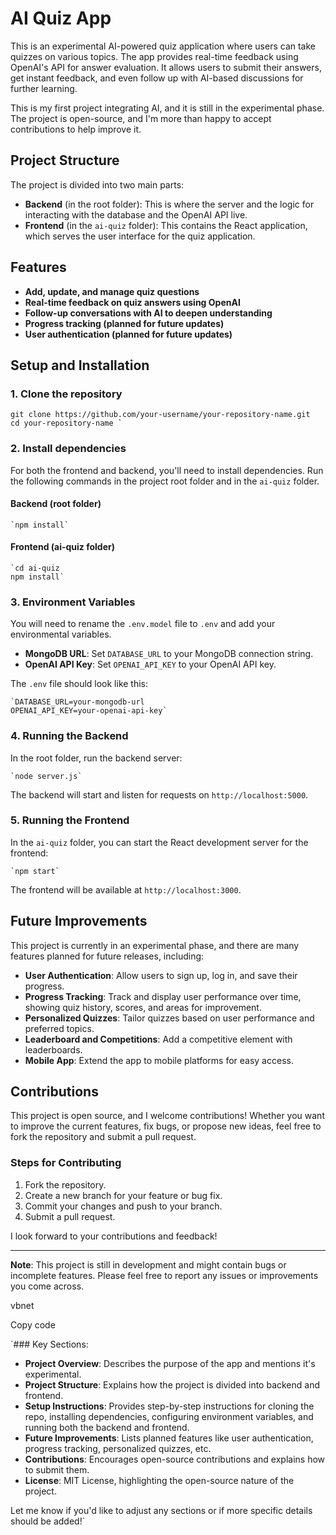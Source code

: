 # AI Quiz App

This is an experimental AI-powered quiz application where users can take quizzes on various topics. The app provides real-time feedback using OpenAI's API for answer evaluation. It allows users to submit their answers, get instant feedback, and even follow up with AI-based discussions for further learning.

This is my first project integrating AI, and it is still in the experimental phase. The project is open-source, and I'm more than happy to accept contributions to help improve it.

## Project Structure

The project is divided into two main parts:

- **Backend** (in the root folder): This is where the server and the logic for interacting with the database and the OpenAI API live.
- **Frontend** (in the `ai-quiz` folder): This contains the React application, which serves the user interface for the quiz application.

## Features

- **Add, update, and manage quiz questions**
- **Real-time feedback on quiz answers using OpenAI**
- **Follow-up conversations with AI to deepen understanding**
- **Progress tracking (planned for future updates)**
- **User authentication (planned for future updates)**

## Setup and Installation

### 1. Clone the repository
```
git clone https://github.com/your-username/your-repository-name.git
cd your-repository-name `
```
### 2\. Install dependencies

For both the frontend and backend, you'll need to install dependencies. Run the following commands in the project root folder and in the `ai-quiz` folder.

#### Backend (root folder)

```
`npm install`
```
#### Frontend (ai-quiz folder)

```
`cd ai-quiz
npm install`
```
### 3\. Environment Variables

You will need to rename the `.env.model` file to `.env` and add your environmental variables.

-   **MongoDB URL**: Set `DATABASE_URL` to your MongoDB connection string.
-   **OpenAI API Key**: Set `OPENAI_API_KEY` to your OpenAI API key.

The `.env` file should look like this:


```
`DATABASE_URL=your-mongodb-url
OPENAI_API_KEY=your-openai-api-key`
```
### 4\. Running the Backend

In the root folder, run the backend server:

```
`node server.js`
```
The backend will start and listen for requests on `http://localhost:5000`.

### 5\. Running the Frontend

In the `ai-quiz` folder, you can start the React development server for the frontend:

```
`npm start`
```
The frontend will be available at `http://localhost:3000`.

Future Improvements
-------------------

This project is currently in an experimental phase, and there are many features planned for future releases, including:

-   **User Authentication**: Allow users to sign up, log in, and save their progress.
-   **Progress Tracking**: Track and display user performance over time, showing quiz history, scores, and areas for improvement.
-   **Personalized Quizzes**: Tailor quizzes based on user performance and preferred topics.
-   **Leaderboard and Competitions**: Add a competitive element with leaderboards.
-   **Mobile App**: Extend the app to mobile platforms for easy access.

Contributions
-------------

This project is open source, and I welcome contributions! Whether you want to improve the current features, fix bugs, or propose new ideas, feel free to fork the repository and submit a pull request.

### Steps for Contributing

1.  Fork the repository.
2.  Create a new branch for your feature or bug fix.
3.  Commit your changes and push to your branch.
4.  Submit a pull request.

I look forward to your contributions and feedback!


* * * * *

**Note**: This project is still in development and might contain bugs or incomplete features. Please feel free to report any issues or improvements you come across.

vbnet

Copy code

 `### Key Sections:
- **Project Overview**: Describes the purpose of the app and mentions it's experimental.
- **Project Structure**: Explains how the project is divided into backend and frontend.
- **Setup Instructions**: Provides step-by-step instructions for cloning the repo, installing dependencies, configuring environment variables, and running both the backend and frontend.
- **Future Improvements**: Lists planned features like user authentication, progress tracking, personalized quizzes, etc.
- **Contributions**: Encourages open-source contributions and explains how to submit them.
- **License**: MIT License, highlighting the open-source nature of the project.

Let me know if you'd like to adjust any sections or if more specific details should be added!`
